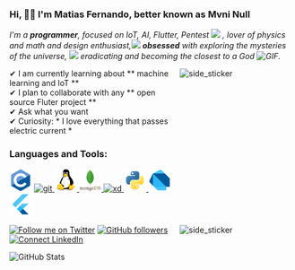 ### Hi, 🏂🏾 I'm Matias Fernando, better known as Mvni Null

<p>
  <em>
    I'm a <b>programmer</b>, focused on IoT, AI, Flutter, Pentest <img src="https://github.com/TheDudeThatCode/TheDudeThatCode/blob/master/Assets/Developer.gif" width="40px"> , lover of physics and math and design enthusiast,<img src="https://github.com/TheDudeThatCode/TheDudeThatCode/blob/master/Assets/Designer.gif" width="40px">  <b>obsessed</b> with exploring the mysteries of the universe, <img src="https://github.com/TheDudeThatCode/TheDudeThatCode/blob/master/Assets/Rocket.gif" width="18px"> eradicating and becoming the closest to a God <img alt="GIF" src="https://github.com/TheDudeThatCode/TheDudeThatCode/blob/master/Assets/gandalf_parrot.gif" width="20vw" />.
  </em>
</p>

<img align="right" width=200px height=200px alt="side_sticker" src="https://media.giphy.com/media/oYQ9HRm5Mo7VXeMNVR/giphy.gif" />

✔ I am currently learning about ** machine learning and IoT ** <br>
✔ I plan to collaborate with any ** open source Fluter project ** <br>
✔ Ask what you want <br>
✔ Curiosity: * I love everything that passes electric current *

<h3 align="left">Languages and Tools:</h3>
<p align="left">  <img src="https://raw.githubusercontent.com/devicons/devicon/master/icons/c/c-original.svg" alt="c" width="40" height="40"/> </a> <a href="https://www.w3schools.com/cpp/" target="_blank">  </a> </a> <a href="https://git-scm.com/" target="_blank"> <img src="https://www.vectorlogo.zone/logos/git-scm/git-scm-icon.svg" alt="git" width="40" height="40"/> </a>  </a> <a href="https://www.linux.org/" target="_blank"> <img src="https://raw.githubusercontent.com/devicons/devicon/master/icons/linux/linux-original.svg" alt="linux" width="40" height="40"/>  <a href="https://www.mongodb.com/" target="_blank"> <img src="https://raw.githubusercontent.com/devicons/devicon/master/icons/mongodb/mongodb-original-wordmark.svg" alt="mongodb" width="40" height="40"/>   </a> <a href="https://www.adobe.com/products/xd.html" target="_blank"> <img src="https://cdn.worldvectorlogo.com/logos/adobe-xd.svg" alt="xd" width="40" height="40"/> </a> <a href="https://www.adobe.com/products/xd.html" target="_blank"> <img src="https://raw.githubusercontent.com/devicons/devicon/master/icons/python/python-original.svg" alt="xd" width="40" height="40"/> </a> <a href="https://www.adobe.com/products/xd.html" target="_blank"> <img src="https://raw.githubusercontent.com/github/explore/80688e429a7d4ef2fca1e82350fe8e3517d3494d/topics/dart/dart.png" alt="xd" width="40" height="40"/>  </a> <a href="https://www.adobe.com/products/xd.html" target="_blank"> <img src="https://raw.githubusercontent.com/github/explore/80688e429a7d4ef2fca1e82350fe8e3517d3494d/topics/flutter/flutter.png" alt="xd" width="40" height="40"/>    </a> </p>

<img align="right" width=200px height=200px alt="side_sticker" src="https://media.giphy.com/media/13HgwGsXF0aiGY/giphy.gif" />
 
[![Follow me on Twitter](https://img.shields.io/twitter/follow/mvni_null?style=social)](https://twitter.com/mvni_null)
[![GitHub followers](https://img.shields.io/github/followers/matiasdev30?style=social)](https://github.com/matiasdev30)
[![Connect LinkedIn](https://img.shields.io/badge/LinkedIn-informational?style=social&logo=linkedin)](https://www.linkedin.com/in/iam-matiasdev30/) 

![GitHub Stats](https://github-readme-stats.vercel.app/api?username=matiasdev30&hide_border=true&show_icons=true&include_all_commits=false&count_private=true&line_height=24&text_color=ffffff&icon_color=ffffff&bg_color=0D1117,0D1117,405de6&title_color=ffffff) 
